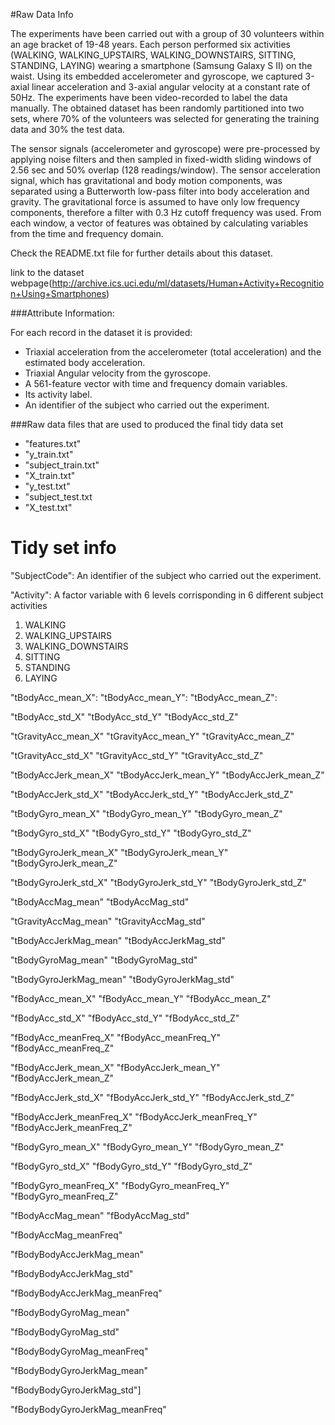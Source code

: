 #Raw Data Info

The experiments have been carried out with a group of 30 volunteers within an age bracket of 19-48 years. Each person performed six activities (WALKING, WALKING_UPSTAIRS, WALKING_DOWNSTAIRS, SITTING, STANDING, LAYING) wearing a smartphone (Samsung Galaxy S II) on the waist. Using its embedded accelerometer and gyroscope, we captured 3-axial linear acceleration and 3-axial angular velocity at a constant rate of 50Hz. The experiments have been video-recorded to label the data manually. The obtained dataset has been randomly partitioned into two sets, where 70% of the volunteers was selected for generating the training data and 30% the test data. 

The sensor signals (accelerometer and gyroscope) were pre-processed by applying noise filters and then sampled in fixed-width sliding windows of 2.56 sec and 50% overlap (128 readings/window). The sensor acceleration signal, which has gravitational and body motion components, was separated using a Butterworth low-pass filter into body acceleration and gravity. The gravitational force is assumed to have only low frequency components, therefore a filter with 0.3 Hz cutoff frequency was used. From each window, a vector of features was obtained by calculating variables from the time and frequency domain.

Check the README.txt file for further details about this dataset.

link to the dataset webpage(http://archive.ics.uci.edu/ml/datasets/Human+Activity+Recognition+Using+Smartphones)

###Attribute Information:

For each record in the dataset it is provided: 
- Triaxial acceleration from the accelerometer (total acceleration) and the estimated body acceleration. 
- Triaxial Angular velocity from the gyroscope. 
- A 561-feature vector with time and frequency domain variables. 
- Its activity label. 
- An identifier of the subject who carried out the experiment.

###Raw data files that are used to produced the final tidy data set
* "features.txt"
* "y_train.txt"
* "subject_train.txt"
* "X_train.txt"
* "y_test.txt"
* "subject_test.txt
* "X_test.txt"

# Tidy set info 

"SubjectCode": An identifier of the subject who carried out the experiment.

"Activity": A factor variable with 6 levels corrisponding in 6 different subject activities 
1. WALKING
2. WALKING_UPSTAIRS
3. WALKING_DOWNSTAIRS
4. SITTING
5. STANDING
6. LAYING

"tBodyAcc_mean_X":
"tBodyAcc_mean_Y":
"tBodyAcc_mean_Z":

"tBodyAcc_std_X"
"tBodyAcc_std_Y"
"tBodyAcc_std_Z"

"tGravityAcc_mean_X"
"tGravityAcc_mean_Y"
"tGravityAcc_mean_Z"

"tGravityAcc_std_X"
"tGravityAcc_std_Y"
"tGravityAcc_std_Z"

"tBodyAccJerk_mean_X"
"tBodyAccJerk_mean_Y"
"tBodyAccJerk_mean_Z"

"tBodyAccJerk_std_X"
"tBodyAccJerk_std_Y"
"tBodyAccJerk_std_Z"

"tBodyGyro_mean_X"
"tBodyGyro_mean_Y"
"tBodyGyro_mean_Z"

"tBodyGyro_std_X"
"tBodyGyro_std_Y"
"tBodyGyro_std_Z"

"tBodyGyroJerk_mean_X"
"tBodyGyroJerk_mean_Y"
"tBodyGyroJerk_mean_Z"

"tBodyGyroJerk_std_X"
"tBodyGyroJerk_std_Y"
"tBodyGyroJerk_std_Z"

"tBodyAccMag_mean"
"tBodyAccMag_std"

"tGravityAccMag_mean"
"tGravityAccMag_std"

"tBodyAccJerkMag_mean"
"tBodyAccJerkMag_std"

"tBodyGyroMag_mean"
"tBodyGyroMag_std"

"tBodyGyroJerkMag_mean"
"tBodyGyroJerkMag_std"

"fBodyAcc_mean_X"
"fBodyAcc_mean_Y"
"fBodyAcc_mean_Z"

"fBodyAcc_std_X"
"fBodyAcc_std_Y"
"fBodyAcc_std_Z"

"fBodyAcc_meanFreq_X"
"fBodyAcc_meanFreq_Y"
"fBodyAcc_meanFreq_Z"

"fBodyAccJerk_mean_X"
"fBodyAccJerk_mean_Y"
"fBodyAccJerk_mean_Z"

"fBodyAccJerk_std_X"
"fBodyAccJerk_std_Y"
"fBodyAccJerk_std_Z"

"fBodyAccJerk_meanFreq_X"
"fBodyAccJerk_meanFreq_Y"
"fBodyAccJerk_meanFreq_Z"

"fBodyGyro_mean_X"
"fBodyGyro_mean_Y"
"fBodyGyro_mean_Z"

"fBodyGyro_std_X"
"fBodyGyro_std_Y"
"fBodyGyro_std_Z"

"fBodyGyro_meanFreq_X"
"fBodyGyro_meanFreq_Y"
"fBodyGyro_meanFreq_Z"

"fBodyAccMag_mean"
"fBodyAccMag_std"

"fBodyAccMag_meanFreq"

"fBodyBodyAccJerkMag_mean"

"fBodyBodyAccJerkMag_std"

"fBodyBodyAccJerkMag_meanFreq"

"fBodyBodyGyroMag_mean"

"fBodyBodyGyroMag_std"

"fBodyBodyGyroMag_meanFreq"

"fBodyBodyGyroJerkMag_mean"

"fBodyBodyGyroJerkMag_std"]

"fBodyBodyGyroJerkMag_meanFreq"
